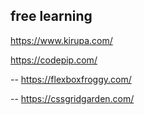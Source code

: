 ## free learning
https://www.kirupa.com/

https://codepip.com/

-- https://flexboxfroggy.com/

-- https://cssgridgarden.com/

